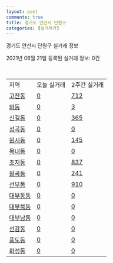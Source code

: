 ```yaml
---
layout: post
comments: true
title: 경기도 안산시 단원구
categories: [실거래가]
---
```


경기도 안산시 단원구 실거래 정보

2021년 06월 21일 등록된 실거래 정보: 0건

<script type="text/javascript">
  google.charts.load('current', {'packages':['corechart']});
  google.charts.setOnLoadCallback(drawChart);

  function drawChart() {
    var data = google.visualization.arrayToDataTable([['거래일', '매매', '전월세', '전매'], ['2021-02', 495, 348, 8], ['2021-03', 382, 418, 5], ['2021-04', 302, 286, 3], ['2021-05', 262, 449, 7], ['2021-06', 23, 225, 0]]);

    var options = {
      title: '최근 유형별 거래량 추이',
      legend: { position: 'bottom' }
    };

    var chart = new google.visualization.LineChart(document.getElementById('columnchart_material'));
    chart.draw(data, (options));
  }
</script>

<div id="columnchart_material" style="width: 450px; margin-left: -35px"></div>
<br>
<table class="sortable">
  <tr>
    <td>지역</td>
    <td>오늘 실거래</td>
    <td>2주간 실거래</td>
  </tr>

  
  <tr class="item">
    <td><a href="4127310100.html">고잔동</a></td>
    <td><a href="4127310100.html">0</a></td>
    <td><a href="4127310100.html">712</a></td>
  </tr>
    

  <tr class="item">
    <td><a href="4127310200.html">와동</a></td>
    <td><a href="4127310200.html">0</a></td>
    <td><a href="4127310200.html">3</a></td>
  </tr>
    

  <tr class="item">
    <td><a href="4127310300.html">신길동</a></td>
    <td><a href="4127310300.html">0</a></td>
    <td><a href="4127310300.html">365</a></td>
  </tr>
    

  <tr class="item">
    <td><a href="4127310400.html">성곡동</a></td>
    <td><a href="4127310400.html">0</a></td>
    <td><a href="4127310400.html">0</a></td>
  </tr>
    

  <tr class="item">
    <td><a href="4127310500.html">원시동</a></td>
    <td><a href="4127310500.html">0</a></td>
    <td><a href="4127310500.html">145</a></td>
  </tr>
    

  <tr class="item">
    <td><a href="4127310600.html">목내동</a></td>
    <td><a href="4127310600.html">0</a></td>
    <td><a href="4127310600.html">0</a></td>
  </tr>
    

  <tr class="item">
    <td><a href="4127310700.html">초지동</a></td>
    <td><a href="4127310700.html">0</a></td>
    <td><a href="4127310700.html">837</a></td>
  </tr>
    

  <tr class="item">
    <td><a href="4127310800.html">원곡동</a></td>
    <td><a href="4127310800.html">0</a></td>
    <td><a href="4127310800.html">241</a></td>
  </tr>
    

  <tr class="item">
    <td><a href="4127310900.html">선부동</a></td>
    <td><a href="4127310900.html">0</a></td>
    <td><a href="4127310900.html">910</a></td>
  </tr>
    

  <tr class="item">
    <td><a href="4127311000.html">대부동동</a></td>
    <td><a href="4127311000.html">0</a></td>
    <td><a href="4127311000.html">0</a></td>
  </tr>
    

  <tr class="item">
    <td><a href="4127311100.html">대부북동</a></td>
    <td><a href="4127311100.html">0</a></td>
    <td><a href="4127311100.html">0</a></td>
  </tr>
    

  <tr class="item">
    <td><a href="4127311200.html">대부남동</a></td>
    <td><a href="4127311200.html">0</a></td>
    <td><a href="4127311200.html">0</a></td>
  </tr>
    

  <tr class="item">
    <td><a href="4127311300.html">선감동</a></td>
    <td><a href="4127311300.html">0</a></td>
    <td><a href="4127311300.html">0</a></td>
  </tr>
    

  <tr class="item">
    <td><a href="4127311400.html">풍도동</a></td>
    <td><a href="4127311400.html">0</a></td>
    <td><a href="4127311400.html">0</a></td>
  </tr>
    

  <tr class="item">
    <td><a href="4127311500.html">화정동</a></td>
    <td><a href="4127311500.html">0</a></td>
    <td><a href="4127311500.html">0</a></td>
  </tr>
    


</table>


    